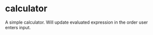# calculator

A simple calculator.  Will update evaluated expression in the order user enters input.